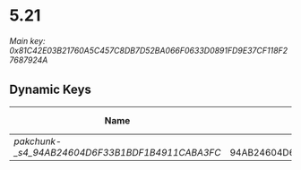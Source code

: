 # 5.21

###### *Main key: 0x81C42E03B21760A5C457C8DB7D52BA066F0633D0891FD9E37CF118F27687924A*

## Dynamic Keys

| Name                                            | Key<br/>GUID                          |
|-------------------------------------------------|---------------------------------------|
| *pakchunk-_s4_94AB24604D6F33B1BDF1B4911CABA3FC* | <br/>94AB24604D6F33B1BDF1B4911CABA3FC |
